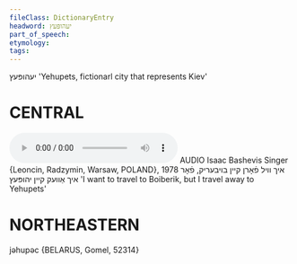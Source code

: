 ```yaml
---
fileClass: DictionaryEntry
headword: יעהופּעץ
part_of_speech: 
etymology: 
tags: 
---
```

יעהופּעץ
'Yehupets, fictionarl city that represents Kiev'

CENTRAL
========

<audio controls src="https://ia601503.us.archive.org/5/items/BashevisLexicon/IkhVilFornKeynBoyberikForIkhAvekKeynYehupets-IsaacBashevisSinger1978.mp3"></audio>
AUDIO Isaac Bashevis Singer {Leoncin, Radzymin, Warsaw, POLAND}, 1978
איך וויל פֿאָרן קיין בויבעריק, פֿאָר איך אַוועק קיין יהופּעץ 'I want to travel to Boiberik, but I travel away to Yehupets'

NORTHEASTERN
==============

jəhupəc  {BELARUS, Gomel, 52314}